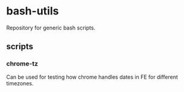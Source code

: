 # bash-utils
Repository for generic bash scripts.

## scripts

### chrome-tz
Can be used for testing how chrome handles dates in FE for different timezones. 